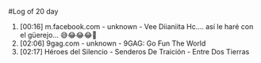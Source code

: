 #Log of 20 day

1. [00:16] m.facebook.com - unknown - Vee Diianiita Hc.... así le haré con el güerejo... 😅😂😂😂🤣
1. [02:06] 9gag.com - unknown - 9GAG: Go Fun The World
1. [02:17] Héroes del Silencio - Senderos De Traición - Entre Dos Tierras
